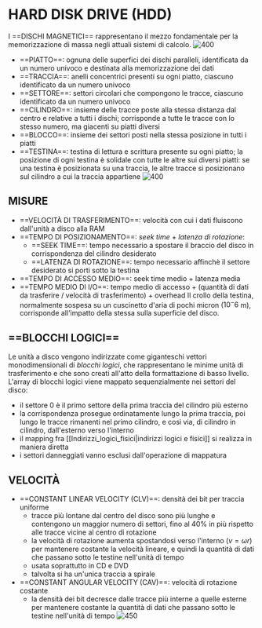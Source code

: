 # HARD DISK DRIVE (HDD)
I ==DISCHI MAGNETICI== rappresentano il mezzo fondamentale per la memorizzazione di massa negli attuali sistemi di calcolo.
![400](hdd.png)
- ==PIATTO==: ognuna delle superfici dei dischi paralleli, identificata da un numero univoco e destinata alla memorizzazione dei dati
- ==TRACCIA==: anelli concentrici presenti su ogni piatto, ciascuno identificato da un numero univoco
- ==SETTORE==: settori circolari che compongono le tracce, ciascuno identificato da un numero univoco
- ==CILINDRO==: insieme delle tracce poste alla stessa distanza dal centro e relative a tutti i dischi; corrisponde a tutte le tracce con lo stesso numero, ma giacenti su piatti diversi
- ==BLOCCO==: insieme dei settori posti nella stessa posizione in tutti i piatti
- ==TESTINA==: testina di lettura e scrittura presente su ogni piatto; la posizione di ogni testina è solidale con tutte le altre sui diversi piatti: se una testina è posizionata su una traccia, le altre tracce si posizionano sul cilindro a cui la traccia appartiene
![400](hdd2.png)

## MISURE
- ==VELOCITÀ DI TRASFERIMENTO==: velocità con cui i dati fluiscono dall'unità a disco alla RAM
- ==TEMPO DI POSIZIONAMENTO==: _seek time_ + _latenza di rotazione_:
	- ==SEEK TIME==: tempo necessario a spostare il braccio del disco in corrispondenza del cilindro desiderato
	- ==LATENZA DI ROTAZIONE==: tempo necessario affinchè il settore desiderato si porti sotto la testina
- ==TEMPO DI ACCESSO MEDIO==: seek time medio + latenza media
- ==TEMPO MEDIO DI I/O==: tempo medio di accesso + (quantità di dati da trasferire / velocità di trasferimento) + overhead
Il crollo della testina, normalmente sospesa su un cuscinetto d'aria di pochi micron ($10^-6$ m), corrisponde all'impatto della stessa sulla superficie del disco.

## ==BLOCCHI LOGICI==
Le unità a disco vengono indirizzate come giganteschi vettori monodimensionali di _blocchi logici_, che rappresentano le minime unità di trasferimento e che sono creati all'atto della formattazione di basso livello.
L'array di blocchi logici viene mappato sequenzialmente nei settori del disco:
- il settore 0 è il primo settore della prima traccia del cilindro più esterno
- la corrispondenza prosegue ordinatamente lungo la prima traccia, poi lungo le tracce rimanenti nel primo cilindro, e così via, di cilindro in cilindro, dall'esterno verso l'interno
- il mapping fra [[Indirizzi_logici_fisici|indirizzi logici e fisici]] si realizza in maniera diretta
- i settori danneggiati vanno esclusi dall'operazione di mappatura

## VELOCITÀ
- ==CONSTANT LINEAR VELOCITY (CLV)==: densità dei bit per traccia uniforme
	- tracce più lontane dal centro del disco sono più lunghe e contengono un maggior numero di settori, fino al 40% in più rispetto alle tracce vicine al centro di rotazione
	- la velocità di rotazione aumenta spostandosi verso l'interno ($v = \omega r$) per mantenere costante la velocità lineare, e quindi la quantità di dati che passano sotto le testine nell'unità di tempo
	- usata soprattutto in CD e DVD
	- talvolta si ha un'unica traccia a spirale
- ==CONSTANT ANGULAR VELOCITY (CAV)==: velocità di rotazione costante
	- la densità dei bit decresce dalle tracce più interne a quelle esterne per mantenere costante la quantità di dati che passano sotto le testine nell'unità di tempo
![450](clv_cav.png)